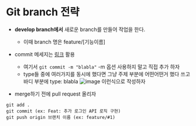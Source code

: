 # Git branch 전략

- **develop branch에서** 새로운 branch를 만들어 작업을 한다.
  - 이때 branch 명은 feature/[기능이름]
- commit 메세지는 [링크](https://jae04099.tistory.com/entry/GIT-%EC%BB%A4%EB%B0%8B%EC%97%90-%EA%B4%80%ED%95%98%EC%97%AC%EC%A2%8B%EC%9D%80-%EC%BB%A4%EB%B0%8B-%EB%A9%94%EC%8B%9C%EC%A7%80-%EC%BB%A4%EB%B0%8B-%ED%83%80%EC%9D%B4%EB%B0%8D-%EB%93%B1) 활용
  - 여기서 `git commit -m "blabla"` -m 옵션 사용하지 말고 직접 추가 하자
  - type들 중에 여러가지를 동시에 했다면 그냥 주제 부분에 어떤어떤거 했다 쓰고 바디 부분에 type: blabla
  ![image](https://user-images.githubusercontent.com/74540758/161551726-c774548e-f998-4088-ae98-0420dccdc816.png)
  이런식으로 작성하자

- merge하기 전에 pull request 올리자
```
git add .
git commit (ex: Feat: 추가 로그인 API 로직 구현)
git push origin 브랜치 이름 (ex: feature/#1)

```

